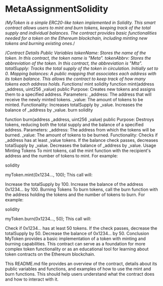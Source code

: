 # MetaAssignmentSolidity
/*MyToken is a simple ERC20-like token implemented in Solidity. This smart contract allows users to mint and burn tokens, keeping track of the total supply and individual balances. The contract provides basic functionalities needed for a token on the Ethereum blockchain, including minting new tokens and burning existing ones.*/

/*Contract Details
Public Variables
tokenName: Stores the name of the token. In this contract, the token name is "Meta".
tokenAbbrv: Stores the abbreviation of the token. In this contract, the abbreviation is "Mta".
totalSupply: Tracks the total supply of the token in circulation. Initially set to 0.
Mapping
balances: A public mapping that associates each address with its token balance. This allows the contract to keep track of how many tokens each address holds.
Functions*/
mint
solidity
function mint(address _address, uint256 _value) public
Purpose: Creates new tokens and assigns them to a specified address.
Parameters:
_address: The address that will receive the newly minted tokens.
_value: The amount of tokens to be minted.
Functionality:
Increases totalSupply by _value.
Increases the balance of _address by _value.
burn
solidity

function burn(address _address, uint256 _value) public
Purpose: Destroys tokens, reducing both the total supply and the balance of a specified address.
Parameters:
_address: The address from which the tokens will be burned.
_value: The amount of tokens to be burned.
Functionality:
Checks if _address has at least _value tokens.
If the balance check passes, decreases totalSupply by _value.
Decreases the balance of _address by _value.
Usage
Minting Tokens
To mint tokens, call the mint function with the recipient's address and the number of tokens to mint. For example:

solidity

myToken.mint(0x1234..., 100);
This call will:

Increase the totalSupply by 100.
Increase the balance of the address 0x1234... by 100.
Burning Tokens
To burn tokens, call the burn function with the address holding the tokens and the number of tokens to burn. For example:

solidity

myToken.burn(0x1234..., 50);
This call will:

Check if 0x1234... has at least 50 tokens.
If the check passes, decrease the totalSupply by 50.
Decrease the balance of 0x1234... by 50.
Conclusion
MyToken provides a basic implementation of a token with minting and burning capabilities. This contract can serve as a foundation for more complex token functionality or as an educational tool for learning about token contracts on the Ethereum blockchain.

This README.md file provides an overview of the contract, details about its public variables and functions, and examples of how to use the mint and burn functions. This should help users understand what the contract does and how to interact with it.

